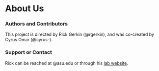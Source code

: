 # About Us

### Authors and Contributors
This project is directed by Rick Gerkin (@rgerkin), and was co-created by Cyrus Omar (@cyrus-).  
### Support or Contact
Rick can be reached at <github-username>@asu.edu or through his [lab website](http://iconlab.asu.edu).
